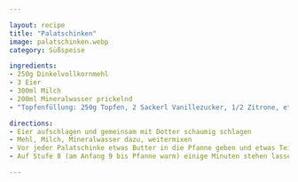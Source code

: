 ```yaml
---

layout: recipe
title: "Palatschinken"
image: palatschinken.webp
category: Süßspeise

ingredients:
- 250g Dinkelvollkornmehl
- 3 Eier
- 300ml Milch
- 200ml Mineralwasser prickelnd
- "Topfenfüllung: 250g Topfen, 2 Sackerl Vanillezucker, 1/2 Zitrone, etwas Milch"

directions:
- Eier aufschlagen und gemeinsam mit Dotter schaumig schlagen
- Mehl, Milch, Mineralwasser dazu, weitermixen
- Vor jeder Palatschinke etwas Butter in die Pfanne geben und etwas Teig reingießen
- Auf Stufe 8 (am Anfang 9 bis Pfanne warm) einige Minuten stehen lassen. Anschließend wenden und nochmal kurz stehen lassen.

---
```

